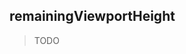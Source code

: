 <script lang="ts">
	import { subDays, subMonths } from 'date-fns';

	import Preview from '$lib/components/Preview.svelte';

	import { remainingViewportHeight } from '$lib/actions/layout';
</script>

## remainingViewportHeight

> TODO
